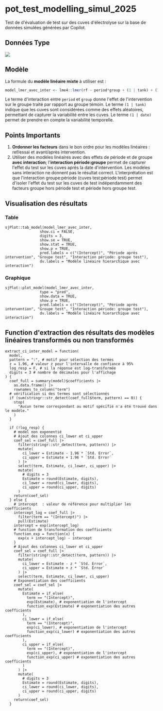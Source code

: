 # pot_test_modelling_simul_2025

Test de d'évaluation de test sur des cuves d'électrolyse sur la base de données simulées
générées par Copilot.

## Données Type

![](simulation_modèles_eval_effets_files/figure-html/visualisation_data_with_variability-1.png)

## Modèle

La formule du **modèle linéaire mixte** à utiliser est :

``` r
model_lmer_avec_inter <- lme4::lmer(rf ~ period*group + (1 | tank) + (1| date), data = data_model)
```

Le terme d'interaction entre `period` et `group` donne l'effet de l'intervention sur le
groupe traité par rapport au groupe témoin. Le terme `(1 | tank)` indique que les cuves
sont considérées comme des effets aléatoires, permettant de capturer la variabilité entre
les cuves. Le terme `(1 | date)` permet de prendre en compte la variabilité temporelle.

## Points Importants

1.  **Ordonner les facteurs** dans le bon ordre pour les modèles linéaires : ref/essai et
    avant/après intervention.
2.  Utiliser des modèles linéaires avec des effets de période et de groupe **avec
    interaction**; l'**interaction période:groupe** permet de capturer l'effet du test sur
    les cuves après la date d'intervention. Les modèles sans interaction ne donnent pas le
    résultat correct. L'interprétation est que l'interaction groupe:période (cuves
    test:période test) permet d'isoler l'effet du test sur les cuves de test
    indépendamment des facteurs groupe hors période test et période hors groupe test.

## Visualisation des résultats

### Table

```{R}
sjPlot::tab_model(model_lmer_avec_inter, 
                show.ci = FALSE, 
                digits = 3,
                show.se = TRUE, 
                show.stat = TRUE, 
                show.p = TRUE,
                pred.labels = c("(Intercept)", "Période après intervention", "Groupe test", "Interaction période: groupe test"),
                dv.labels = "Modèle linéaire hierarchique avec interaction")
```

### Graphique

```{r}
sjPlot::plot_model(model_lmer_avec_inter, 
                type = "pred", 
                show.data = TRUE, 
                show.p = TRUE, 
                pred.labels = c("(Intercept)", "Période après intervention", "Groupe test", "Interaction période: groupe test"),
                dv.labels = "Modèle linéaire hierarchique avec interaction")

```

## Function d'extraction des résultats des modèles linéaires transformés ou non transformés

```{r, echo = true, eval = FALSE}
extract_ci_inter_model = function(
  model,
  pattern = ":", # motif pour sélection des termes
  z = 1.96, # valeur z pour l'intervalle de confiance à 95%
  log_resp = F, # si la réponse est log-transformée
  digits = 3 # nombre de décimales pour l'affichage
) {
  coef_full = summary(model)$coefficients |>
    as.data.frame() |>
    rownames_to_column("term")
  # vérification si des termes sont sélectionnés
  if (sum(stringr::str_detect(coef_full$term, pattern) == 0)) {
    stop(
      "Aucun terme correspondant au motif spécifié n'a été trouvé dans le modèle."
    )
  }

  if (!log_resp) {
    # model non exponentié
    # Ajout des colonnes ci_lower et ci_upper
    coef_sel = coef_full |>
      filter(stringr::str_detect(term, pattern)) |>
      mutate(
        ci_lower = Estimate - 1.96 * `Std. Error`,
        ci_upper = Estimate + 1.96 * `Std. Error`
      ) |>
      select(term, Estimate, ci_lower, ci_upper) |>
      mutate(
        # digits = 3
        Estimate = round(Estimate, digits),
        ci_lower = round(ci_lower, digits),
        ci_upper = round(ci_upper, digits)
      )
    return(coef_sel)
  } else {
    # intercept  : valeur de référence pour multiplier les coefficients
    intercept_log = coef_full |>
      filter(term == "(Intercept)") |>
      pull(Estimate)
    intercept = exp(intercept_log)
    # function de transformation des coefficients
    function_exp = function(x) {
      exp(x + intercept_log) - intercept
    }
    # Ajout des colonnes ci_lower et ci_upper
    coef_sel = coef_full |>
      filter(stringr::str_detect(term, pattern)) |>
      mutate(
        ci_lower = Estimate - z * `Std. Error`,
        ci_upper = Estimate + z * `Std. Error`
      ) |>
      select(term, Estimate, ci_lower, ci_upper)
    # Exponentiation des coefficients
    coef_sel = coef_sel |>
      mutate(
        Estimate = if_else(
          term == "(Intercept)",
          exp(Estimate), # exponentiation de l'intercept
          function_exp(Estimate) # exponentiation des autres coefficients
        ),
        ci_lower = if_else(
          term == "(Intercept)",
          exp(ci_lower), # exponentiation de l'intercept
          function_exp(ci_lower) # exponentiation des autres coefficients
        ),
        ci_upper = if_else(
          term == "(Intercept)",
          exp(ci_upper), # exponentiation de l'intercept
          function_exp(ci_upper) # exponentiation des autres coefficients
        )
      ) |>
      mutate(
        # digits = 3
        Estimate = round(Estimate, digits),
        ci_lower = round(ci_lower, digits),
        ci_upper = round(ci_upper, digits)
      )
    return(coef_sel)
  }
```

